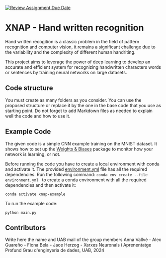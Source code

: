 [![Review Assignment Due Date](https://classroom.github.com/assets/deadline-readme-button-24ddc0f5d75046c5622901739e7c5dd533143b0c8e959d652212380cedb1ea36.svg)](https://classroom.github.com/a/L30CyvB9)
# XNAP - Hand written recognition
Hand written recogition is a classic problem in the field of pattern recognition and computer vision, it remains a significant challenge due to the variability and the complexity of different human handriting.

This project aims to leverage the power of deep learning to develop an accurate and efficient system for recognizing handwritten characters words or sentences by training neural networks on large datasets.

## Code structure
You must create as many folders as you consider. You can use the proposed structure or replace it by the one in the base code that you use as starting point. Do not forget to add Markdown files as needed to explain well the code and how to use it.

## Example Code
The given code is a simple CNN example training on the MNIST dataset. It shows how to set up the [Weights & Biases](https://wandb.ai/site)  package to monitor how your network is learning, or not.

Before running the code you have to create a local environment with conda and activate it. The provided [environment.yml](https://github.com/DCC-UAB/XNAP-Project/environment.yml) file has all the required dependencies. Run the following command: ``conda env create --file environment.yml `` to create a conda environment with all the required dependencies and then activate it:
```
conda activate xnap-example
```

To run the example code:
```
python main.py
```



## Contributors
Write here the name and UAB mail of the group members
Anna Vallvé -
Alex Guareño -
Fiona Bela -
Jace Herzog -
Xarxes Neuronals i Aprenentatge Profund
Grau d'enginyeria de dades, 
UAB, 2024
